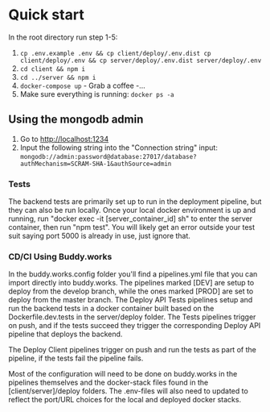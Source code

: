 # Quick start

In the root directory run step 1-5:

1. `cp .env.example .env && cp client/deploy/.env.dist cp client/deploy/.env && cp server/deploy/.env.dist server/deploy/.env`
2. `cd client && npm i`
3. `cd ../server && npm i`
4. `docker-compose up` - Grab a coffee -...
5. Make sure everything is running: `docker ps -a`

## Using the mongodb admin

1. Go to <http://localhost:1234>
2. Input the following string into the "Connection string" input:
   `mongodb://admin:password@database:27017/database?authMechanism=SCRAM-SHA-1&authSource=admin`

### Tests

The backend tests are primarily set up to run in the deployment pipeline, but they can also be run locally. Once your local docker environment is up and running, run "docker exec -it [server_container_id] sh" to enter the server container, then run "npm test". You will likely get an error outside your test suit saying port 5000 is already in use, just ignore that.

### CD/CI Using Buddy.works

In the buddy.works.config folder you'll find a pipelines.yml file that you can import directly into buddy.works. The pipelines marked \[DEV\] are setup to deploy from the develop branch, while the ones marked \[PROD\] are set to deploy from the master branch. The Deploy API Tests pipelines setup and run the backend tests in a docker container built based on the Dockerfile.dev.tests in the server/deploy folder. The Tests pipelines trigger on push, and if the tests succeed they trigger the corresponding Deploy API pipeline that deploys the backend.

The Deploy Client pipelines trigger on push and run the tests as part of the pipeline, if the tests fail the pipeline fails.

Most of the configuration will need to be done on buddy.works in the pipelines themselves and the docker-stack files found in the \[client/server\]/deploy folders. The .env-files will also need to updated to reflect the port/URL choices for the local and deployed docker stacks.
